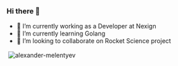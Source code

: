 ### Hi there 👋

- 🔭 I’m currently working as a Developer at Nexign
- 🌱 I’m currently learning Golang
- 👯 I’m looking to collaborate on Rocket Science project

<p>&nbsp;<img align="center" src="https://github-readme-stats.vercel.app/api?username=alexander-melentyev&show_icons=true&hide_title=true" alt="alexander-melentyev" /></p>

<!--
**alexander-melentyev/alexander-melentyev** is a ✨ _special_ ✨ repository because its `README.md` (this file) appears on your GitHub profile.

Here are some ideas to get you started:

- 👯 I’m looking to collaborate on ...
- 🤔 I’m looking for help with ...
- 💬 Ask me about ...
- 📫 How to reach me: ...
- 😄 Pronouns: ...
- ⚡ Fun fact: ...
-->
